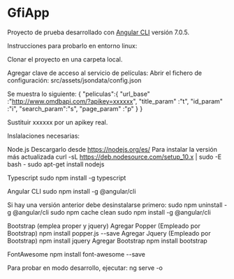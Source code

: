 # GfiApp

Proyecto de prueba desarrollado con [Angular CLI](https://github.com/angular/angular-cli) versión 7.0.5.


Instrucciones para probarlo en entorno linux:

Clonar el proyecto en una carpeta local.

Agregar clave de acceso al servicio de películas:
Abrir el fichero de configuración:
src/assets/jsondata/config.json

Se muestra lo siguiente:
{
  "peliculas":{
    "url_base"    :"http://www.omdbapi.com/?apikey=xxxxxx",
    "title_param" :"t",
    "id_param"    :"i",
    "search_param":"s",
    "page_param"  :"p"
  }
}

Sustituir xxxxxx por un apikey real.


Inslalaciones necesarias:

Node.js
Descargarlo desde
https://nodejs.org/es/
Para instalar la versión más actualizada
curl -sL https://deb.nodesource.com/setup_10.x | sudo -E bash -
sudo apt-get install nodejs

Typescript
sudo npm install -g typescript

Angular CLI
sudo npm install -g @angular/cli

Si hay una versión anterior debe desinstalarse primero:
sudo npm uninstall -g @angular/cli
sudo npm cache clean
sudo npm install -g @angular/cli

Bootstrap (emplea proper y jquery)
Agregar Popper (Empleado por Bootstrap)
npm install popper.js --save
Agregar Jquery (Empleado por Bootstrap)
npm install jquery
Agregar Bootstrap
npm install bootstrap

FontAwesome
npm install font-awesome --save


Para probar en modo desarrollo, ejecutar:
ng serve -o
